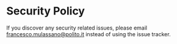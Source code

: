 # Security Policy

If you discover any security related issues, please email francesco.mulassano@polito.it instead of using the issue tracker.
